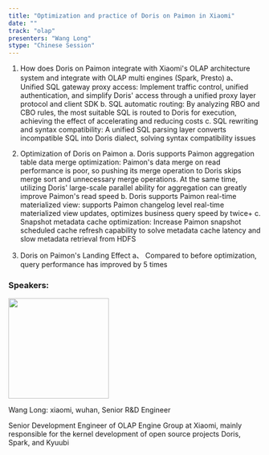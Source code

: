 ```yaml
---
title: "Optimization and practice of Doris on Paimon in Xiaomi"
date: ""
track: "olap"
presenters: "Wang Long"
stype: "Chinese Session"
---
```


1. How does Doris on Paimon integrate with Xiaomi's OLAP architecture system and integrate with OLAP multi engines (Spark, Presto)
a、 Unified SQL gateway proxy access: Implement traffic control, unified authentication, and simplify Doris' access through a unified proxy layer protocol and client SDK
b. SQL automatic routing: By analyzing RBO and CBO rules, the most suitable SQL is routed to Doris for execution, achieving the effect of accelerating and reducing costs
c. SQL rewriting and syntax compatibility: A unified SQL parsing layer converts incompatible SQL into Doris dialect, solving syntax compatibility issues

2. Optimization of Doris on Paimon
a. Doris supports Paimon aggregation table data merge optimization: Paimon's data merge on read performance is poor, so pushing its merge operation to Doris skips merge sort and unnecessary merge operations. At the same time, utilizing Doris' large-scale parallel ability for aggregation can greatly improve Paimon's read speed
b. Doris supports Paimon real-time materialized view: supports Paimon changelog level real-time materialized view updates, optimizes business query speed by twice+
c. Snapshot metadata cache optimization: Increase Paimon snapshot scheduled cache refresh capability to solve metadata cache latency and slow metadata retrieval from HDFS

3. Doris on Paimon's Landing Effect
a、 Compared to before optimization, query performance has improved by 5 times

### Speakers:


<img src="https://sessionize.com/image/71fe-400o400o1-nMB6U5aNjwJCTzYBSp4KyN.jpg" width="200" /><br/>

Wang Long: xiaomi, wuhan, Senior R&D Engineer

Senior Development Engineer of OLAP Engine Group at Xiaomi, mainly responsible for the kernel development of open source projects Doris, Spark, and Kyuubi


